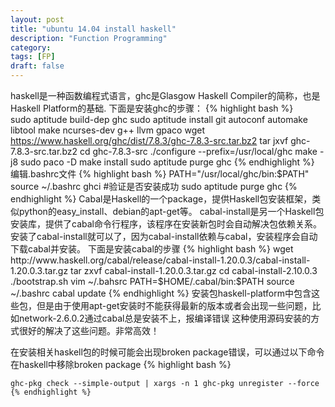 ```yaml
---
layout: post
title: "ubuntu 14.04 install haskell"
description: "Function Programming"
category: 
tags: [FP]
draft: false
---
```

haskell是一种函数编程式语言，ghc是Glasgow Haskell Compiler的简称，也是Haskell Platform的基础.   下面是安装ghc的步骤：
    {% highlight bash %}      
    sudo aptitude build-dep ghc
    sudo aptitude install git autoconf automake libtool make ncurses-dev g++ llvm gpaco
    wget https://www.haskell.org/ghc/dist/7.8.3/ghc-7.8.3-src.tar.bz2
    tar jxvf ghc-7.8.3-src.tar.bz2
    cd ghc-7.8.3-src
    ./configure --prefix=/usr/local/ghc
    make -j8
    sudo paco -D make install
    sudo aptitude purge ghc
    {% endhighlight %}
编辑.bashrc文件
    {% highlight bash %}
    PATH="/usr/local/ghc/bin:$PATH"
    source ~/.bashrc
    ghci   #验证是否安装成功
    sudo aptitude purge ghc 
    {% endhighlight %}
Cabal是Haskell的一个package，提供Haskell包安装框架，类似python的easy_install、debian的apt-get等。
cabal-install是另一个Haskell包安装库，提供了cabal命令行程序，该程序在安装新包时会自动解决包依赖关系。
安装了cabal-install就可以了，因为cabal-install依赖与cabal，安装程序会自动下载cabal并安装。
下面是安装cabal的步骤
    {% highlight bash %}
    wget http://www.haskell.org/cabal/release/cabal-install-1.20.0.3/cabal-install-1.20.0.3.tar.gz
    tar zxvf cabal-install-1.20.0.3.tar.gz
    cd cabal-install-2.10.0.3
    ./bootstrap.sh
    vim ~/.bahsrc
    PATH=$HOME/.cabal/bin:$PATH
    source ~/.bashrc
    cabal update
    {% endhighlight %}
安装包haskell-platform中包含这些包，但是由于使用apt-get安装时不能获得最新的版本或者会出现一些问题，比如network-2.6.0.2通过cabal总是安装不上，报编译错误
这种使用源码安装的方式很好的解决了这些问题。非常高效！

在安装相关haskell包的时候可能会出现broken package错误，可以通过以下命令在haskell中移除broken package
    {% highlight bash %}

    ghc-pkg check --simple-output | xargs -n 1 ghc-pkg unregister --force
    {% endhighlight %}

